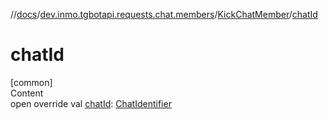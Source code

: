 //[docs](../../../index.md)/[dev.inmo.tgbotapi.requests.chat.members](../index.md)/[KickChatMember](index.md)/[chatId](chat-id.md)



# chatId  
[common]  
Content  
open override val [chatId](chat-id.md): [ChatIdentifier](../../dev.inmo.tgbotapi.types/-chat-identifier/index.md)  



